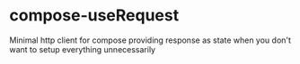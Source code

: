 # compose-useRequest
Minimal http client for compose providing response as state when you don't want to setup everything unnecessarily
